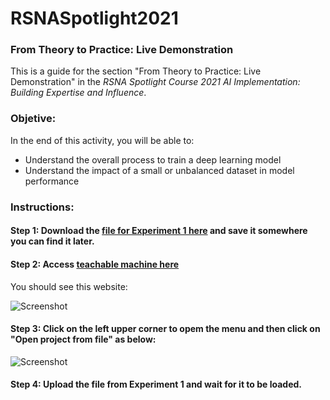 # RSNASpotlight2021

### From Theory to Practice: Live Demonstration 

This is a guide for the section "From Theory to Practice: Live Demonstration" in the *RSNA Spotlight Course 2021 AI Implementation: Building Expertise and Influence*.

### Objetive:

In the end of this activity, you will be able to:

* Understand the overall process to train a deep learning model
* Understand the impact of a small or unbalanced dataset in model performance

### Instructions:

#### Step 1: Download the [file for Experiment 1 here](https://github.com/kitamura-felipe/RSNASpotlight2021/blob/main/experiments/Binary.tm) and save it somewhere you can find it later.

#### Step 2: Access [teachable machine here](https://teachablemachine.withgoogle.com/train/image)

You should see this website:

![Screenshot](https://github.com/kitamura-felipe/RSNASpotlight2021/blob/main/images/image04.png)

#### Step 3: Click on the left upper corner to opem the menu and then click on "Open project from file" as below:

![Screenshot](https://github.com/kitamura-felipe/RSNASpotlight2021/blob/main/images/image05.png)

#### Step 4: Upload the file from Experiment 1 and wait for it to be loaded.
